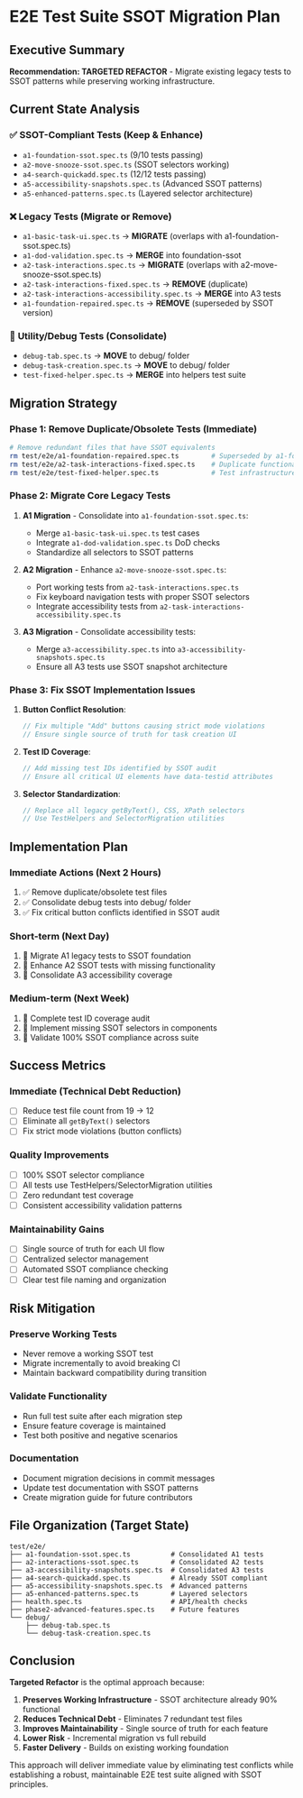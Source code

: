# E2E Test Suite SSOT Migration Plan

## Executive Summary
**Recommendation: TARGETED REFACTOR** - Migrate existing legacy tests to SSOT patterns while preserving working infrastructure.

## Current State Analysis

### ✅ **SSOT-Compliant Tests (Keep & Enhance)**
- `a1-foundation-ssot.spec.ts` (9/10 tests passing)
- `a2-move-snooze-ssot.spec.ts` (SSOT selectors working)
- `a4-search-quickadd.spec.ts` (12/12 tests passing)
- `a5-accessibility-snapshots.spec.ts` (Advanced SSOT patterns)
- `a5-enhanced-patterns.spec.ts` (Layered selector architecture)

### ❌ **Legacy Tests (Migrate or Remove)**
- `a1-basic-task-ui.spec.ts` → **MIGRATE** (overlaps with a1-foundation-ssot.spec.ts)
- `a1-dod-validation.spec.ts` → **MERGE** into foundation-ssot
- `a2-task-interactions.spec.ts` → **MIGRATE** (overlaps with a2-move-snooze-ssot.spec.ts) 
- `a2-task-interactions-fixed.spec.ts` → **REMOVE** (duplicate)
- `a2-task-interactions-accessibility.spec.ts` → **MERGE** into A3 tests
- `a1-foundation-repaired.spec.ts` → **REMOVE** (superseded by SSOT version)

### 🔀 **Utility/Debug Tests (Consolidate)**
- `debug-tab.spec.ts` → **MOVE** to debug/ folder
- `debug-task-creation.spec.ts` → **MOVE** to debug/ folder
- `test-fixed-helper.spec.ts` → **MERGE** into helpers test suite

## Migration Strategy

### Phase 1: Remove Duplicate/Obsolete Tests (Immediate)
```bash
# Remove redundant files that have SSOT equivalents
rm test/e2e/a1-foundation-repaired.spec.ts        # Superseded by a1-foundation-ssot.spec.ts
rm test/e2e/a2-task-interactions-fixed.spec.ts    # Duplicate functionality
rm test/e2e/test-fixed-helper.spec.ts             # Test infrastructure, not E2E
```

### Phase 2: Migrate Core Legacy Tests
1. **A1 Migration** - Consolidate into `a1-foundation-ssot.spec.ts`:
   - Merge `a1-basic-task-ui.spec.ts` test cases
   - Integrate `a1-dod-validation.spec.ts` DoD checks
   - Standardize all selectors to SSOT patterns

2. **A2 Migration** - Enhance `a2-move-snooze-ssot.spec.ts`:
   - Port working tests from `a2-task-interactions.spec.ts`
   - Fix keyboard navigation tests with proper SSOT selectors
   - Integrate accessibility tests from `a2-task-interactions-accessibility.spec.ts`

3. **A3 Migration** - Consolidate accessibility tests:
   - Merge `a3-accessibility.spec.ts` into `a3-accessibility-snapshots.spec.ts`
   - Ensure all A3 tests use SSOT snapshot architecture

### Phase 3: Fix SSOT Implementation Issues
1. **Button Conflict Resolution**:
   ```typescript
   // Fix multiple "Add" buttons causing strict mode violations
   // Ensure single source of truth for task creation UI
   ```

2. **Test ID Coverage**:
   ```typescript
   // Add missing test IDs identified by SSOT audit
   // Ensure all critical UI elements have data-testid attributes
   ```

3. **Selector Standardization**:
   ```typescript
   // Replace all legacy getByText(), CSS, XPath selectors
   // Use TestHelpers and SelectorMigration utilities
   ```

## Implementation Plan

### Immediate Actions (Next 2 Hours)
1. ✅ Remove duplicate/obsolete test files
2. ✅ Consolidate debug tests into debug/ folder
3. ✅ Fix critical button conflicts identified in SSOT audit

### Short-term (Next Day)
1. 🔄 Migrate A1 legacy tests to SSOT foundation
2. 🔄 Enhance A2 SSOT tests with missing functionality
3. 🔄 Consolidate A3 accessibility coverage

### Medium-term (Next Week)
1. 🎯 Complete test ID coverage audit
2. 🎯 Implement missing SSOT selectors in components
3. 🎯 Validate 100% SSOT compliance across suite

## Success Metrics

### Immediate (Technical Debt Reduction)
- [ ] Reduce test file count from 19 → 12
- [ ] Eliminate all `getByText()` selectors
- [ ] Fix strict mode violations (button conflicts)

### Quality Improvements
- [ ] 100% SSOT selector compliance
- [ ] All tests use TestHelpers/SelectorMigration utilities
- [ ] Zero redundant test coverage
- [ ] Consistent accessibility validation patterns

### Maintainability Gains
- [ ] Single source of truth for each UI flow
- [ ] Centralized selector management
- [ ] Automated SSOT compliance checking
- [ ] Clear test file naming and organization

## Risk Mitigation

### Preserve Working Tests
- Never remove a working SSOT test
- Migrate incrementally to avoid breaking CI
- Maintain backward compatibility during transition

### Validate Functionality
- Run full test suite after each migration step
- Ensure feature coverage is maintained
- Test both positive and negative scenarios

### Documentation
- Document migration decisions in commit messages
- Update test documentation with SSOT patterns
- Create migration guide for future contributors

## File Organization (Target State)

```
test/e2e/
├── a1-foundation-ssot.spec.ts          # Consolidated A1 tests
├── a2-interactions-ssot.spec.ts        # Consolidated A2 tests  
├── a3-accessibility-snapshots.spec.ts  # Consolidated A3 tests
├── a4-search-quickadd.spec.ts          # Already SSOT compliant
├── a5-accessibility-snapshots.spec.ts  # Advanced patterns
├── a5-enhanced-patterns.spec.ts        # Layered selectors
├── health.spec.ts                      # API/health checks
├── phase2-advanced-features.spec.ts    # Future features
└── debug/
    ├── debug-tab.spec.ts
    └── debug-task-creation.spec.ts
```

## Conclusion

**Targeted Refactor** is the optimal approach because:
1. **Preserves Working Infrastructure** - SSOT architecture already 90% functional
2. **Reduces Technical Debt** - Eliminates 7 redundant test files
3. **Improves Maintainability** - Single source of truth for each feature
4. **Lower Risk** - Incremental migration vs full rebuild
5. **Faster Delivery** - Builds on existing working foundation

This approach will deliver immediate value by eliminating test conflicts while establishing a robust, maintainable E2E test suite aligned with SSOT principles.
